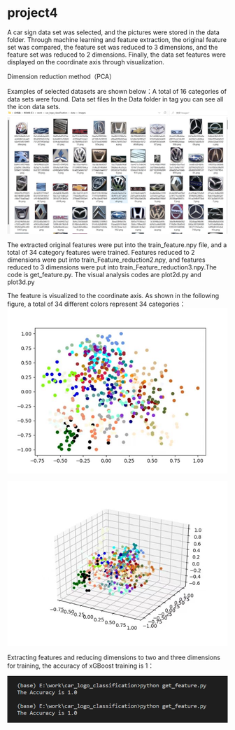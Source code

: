 # project4
A car sign data set was selected, and the pictures were stored in the data folder. Through machine learning and feature extraction, the original feature set was compared, the feature set was reduced to 3 dimensions, and the feature set was reduced to 2 dimensions. Finally, the data set features were displayed on the coordinate axis through visualization.

Dimension reduction method（PCA）

Examples of selected datasets are shown below：A total of 16 categories of data sets were found. Data set files In the Data folder in tag you can see all the icon data sets.
![car-logo-data](https://github.com/YuanchunZ/project4/blob/main/IMG_3553.JPG)

The extracted original features were put into the train_feature.npy file, and a total of 34 category features were trained. Features reduced to 2 dimensions were put into train_Feature_reduction2.npy, and features reduced to 3 dimensions were put into train_Feature_reduction3.npy.The code is get_feature.py. The visual analysis codes are plot2d.py and plot3d.py

The feature is visualized to the coordinate axis. As shown in the following figure, a total of 34 different colors represent 34 categories：
![2-dimensions](https://github.com/YuanchunZ/project4/blob/main/IMG_3552.JPG)

![2-dimensions](https://github.com/YuanchunZ/project4/blob/main/IMG_3551.JPG)

Extracting features and reducing dimensions to two and three dimensions for training, the accuracy of xGBoost training is 1：

![train](https://github.com/YuanchunZ/project4/blob/main/IMG_3550.PNG)

